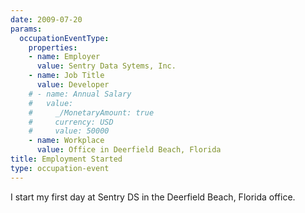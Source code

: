 ```yaml
---
date: 2009-07-20
params:
  occupationEventType:
    properties:
    - name: Employer
      value: Sentry Data Sytems, Inc.
    - name: Job Title
      value: Developer
    # - name: Annual Salary
    #   value:
    #     _/MonetaryAmount: true
    #     currency: USD
    #     value: 50000
    - name: Workplace
      value: Office in Deerfield Beach, Florida
title: Employment Started
type: occupation-event
---
```


I start my first day at Sentry DS in the Deerfield Beach, Florida office.
